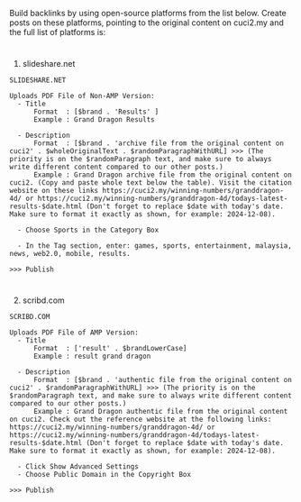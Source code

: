 Build backlinks by using open-source platforms from the list below. Create posts on these platforms, pointing to the original content on cuci2.my and the full list of platforms is:
#
  1. slideshare.net

    SLIDESHARE.NET
    
    Uploads PDF File of Non-AMP Version:
      - Title
          Format  : [$brand . 'Results' ]
          Example : Grand Dragon Results

      - Description
          Format  : [$brand . 'archive file from the original content on cuci2' . $wholeOriginalText . $randomParagraphWithURL] >>> (The priority is on the $randomParagraph text, and make sure to always write different content compared to our other posts.)
          Example : Grand Dragon archive file from the original content on cuci2. (Copy and paste whole text below the table). Visit the citation website on these links https://cuci2.my/winning-numbers/granddragon-4d/ or https://cuci2.my/winning-numbers/granddragon-4d/todays-latest-results-$date.html (Don't forget to replace $date with today's date. Make sure to format it exactly as shown, for example: 2024-12-08).

      - Choose Sports in the Category Box

      - In the Tag section, enter: games, sports, entertainment, malaysia, news, web2.0, mobile, results.
      
    >>> Publish
# 
  2. scribd.com

    SCRIBD.COM
    
    Uploads PDF File of AMP Version:
      - Title
          Format  : ['result' . $brandLowerCase]
          Example : result grand dragon

      - Description
          Format  : [$brand . 'authentic file from the original content on cuci2' . $randomParagraphWithURL] >>> (The priority is on the $randomParagraph text, and make sure to always write different content compared to our other posts.)
          Example : Grand Dragon authentic file from the original content on cuci2. Check out the reference website at the following links: https://cuci2.my/winning-numbers/granddragon-4d/ or https://cuci2.my/winning-numbers/granddragon-4d/todays-latest-results-$date.html (Don't forget to replace $date with today's date. Make sure to format it exactly as shown, for example: 2024-12-08).

      - Click Show Advanced Settings
      - Choose Public Domain in the Copyright Box
    
    >>> Publish
